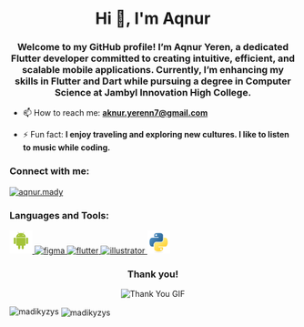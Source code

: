 <h1 align="center">Hi 👋, I'm Aqnur</h1>
<h3 align="center">Welcome to my GitHub profile! I’m Aqnur Yeren, a dedicated Flutter developer committed to creating intuitive, efficient, and scalable mobile applications. Currently, I’m enhancing my skills in Flutter and Dart while pursuing a degree in Computer Science at Jambyl Innovation High College.</h3>

- 📫 How to reach me: **aknur.yerenn7@gmail.com**

- ⚡ Fun fact: **I enjoy traveling and exploring new cultures. I like to listen to music while coding.**

<h3 align="left">Connect with me:</h3>
<p align="left">
<a href="https://instagram.com/aqnur.mady" target="blank"><img align="center" src="https://raw.githubusercontent.com/rahuldkjain/github-profile-readme-generator/master/src/images/icons/Social/instagram.svg" alt="aqnur.mady" height="30" width="40" /></a>
</p>

<h3 align="left">Languages and Tools:</h3>
<p align="left"> 
  <a href="https://developer.android.com" target="_blank" rel="noreferrer"> <img src="https://raw.githubusercontent.com/devicons/devicon/master/icons/android/android-original-wordmark.svg" alt="android" width="40" height="40"/> </a> 
  <a href="https://www.figma.com/" target="_blank" rel="noreferrer"> <img src="https://www.vectorlogo.zone/logos/figma/figma-icon.svg" alt="figma" width="40" height="40"/> </a> 
  <a href="https://flutter.dev" target="_blank" rel="noreferrer"> <img src="https://www.vectorlogo.zone/logos/flutterio/flutterio-icon.svg" alt="flutter" width="40" height="40"/> </a> 
  <a href="https://www.adobe.com/in/products/illustrator.html" target="_blank" rel="noreferrer"> <img src="https://www.vectorlogo.zone/logos/adobe_illustrator/adobe_illustrator-icon.svg" alt="illustrator" width="40" height="40"/> </a> 
  <a href="https://www.python.org" target="_blank" rel="noreferrer"> <img src="https://raw.githubusercontent.com/devicons/devicon/master/icons/python/python-original.svg" alt="python" width="40" height="40"/> </a> 
</p>

<h3 align="center">Thank you!</h3>
<p align="center">
  <img src="https://media.giphy.com/media/26gsjCZpPolPr3sBy/giphy.gif" alt="Thank You GIF" width="500"/>
</p>

<p><img align="left" src="https://github-readme-stats.vercel.app/api/top-langs?username=madikyzys&show_icons=true&locale=en&layout=compact" alt="madikyzys" /></p>

<p>&nbsp;<img align="center" src="https://github-readme-stats.vercel.app/api?username=madikyzys&show_icons=true&locale=en" alt="madikyzys" /></p>
